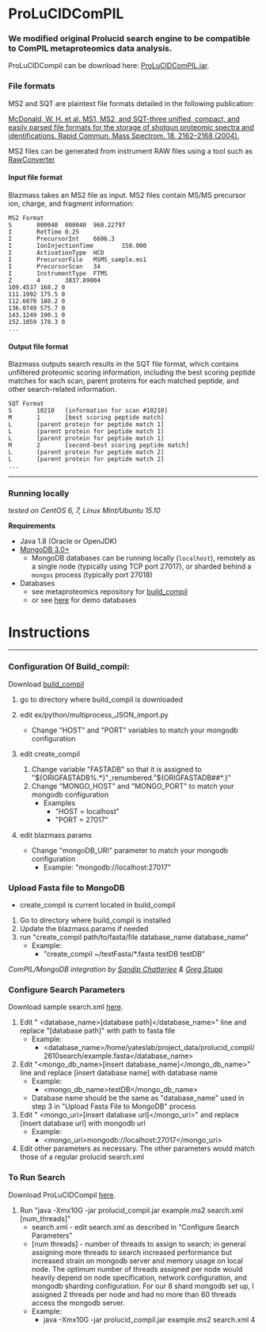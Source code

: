 # ProLuCIDComPIL


### We modified original Prolucid search engine to be compatible to ComPIL metaproteomics data analysis.

ProLuCIDCompil can be download here: [ProLuCIDComPIL.jar](http://fields.scripps.edu/prolucid_compil/download/prolucid_compil.jar).

### File formats

MS2 and SQT are plaintext file formats detailed in the following publication:

[McDonald, W. H. et al. MS1, MS2, and SQT-three unified, compact, and easily parsed file formats for the storage of shotgun proteomic spectra and identifications. Rapid Commun. Mass Spectrom. 18, 2162–2168 (2004).](http://dx.doi.org/10.1002/rcm.1603)

MS2 files can be generated from instrument RAW files using a tool such as  [RawConverter](http://fields.scripps.edu/rawconv/)

#### Input file format

Blazmass takes an MS2 file as input. MS2 files contain MS/MS precursor ion, charge, and fragment information:

```
MS2 Format
S       000040  000040  960.22797
I       RetTime 0.25
I       PrecursorInt    6606.3
I       IonInjectionTime        150.000
I       ActivationType  HCD
I       PrecursorFile   MSMS_sample.ms1
I       PrecursorScan   34
I       InstrumentType  FTMS
Z       4       3837.89004
109.4537 168.2 0
111.1992 175.5 0
112.6070 188.2 0
136.0749 575.7 0
143.1249 190.1 0
152.1059 178.3 0
...
```

#### Output file format

Blazmass outputs search results in the SQT file format, which contains unfiltered proteomic scoring information, including the best scoring peptide matches for each scan, parent proteins for each matched peptide, and other search-related information.

```
SQT Format
S       10210   [information for scan #10210]
M       1       [best scoring peptide match]
L       [parent protein for peptide match 1]
L       [parent protein for peptide match 1]
L       [parent protein for peptide match 1]
M       2       [second-best scoring peptide match]
L       [parent protein for peptide match 2]
L       [parent protein for peptide match 2]
...
```
----
### Running locally

*tested on CentOS 6, 7, Linux Mint/Ubuntu 15.10*

**Requirements**

* Java 1.8 (Oracle or OpenJDK)
* [MongoDB 3.0+](http://www.mongodb.org/)
    * MongoDB databases can be running locally (`localhost`), remotely as a single node (typically using TCP port 27017), or sharded behind a `mongos` process (typically port 27018)
* Databases
    * see metaproteomics repository for [build_compil](https://bitbucket.org/sulab/metaproteomics)
    * or see [here](https://hpccloud.scripps.edu/index.php/s/55zVzx1QVaxstqe) for demo databases

# Instructions

----

### Configuration Of Build_compil:
Download [build_compil](https://bitbucket.org/sulab/metaproteomics)
1. go to directory where build_compil is downloaded
2. edit ex/python/multiprocess_JSON_import.py
    * Change "HOST" and "PORT" variables to match your mongodb configuration

3. edit create_compil
    1. Change variable "FASTADB"  so that it is assigned to "${ORIGFASTADB%.*}"_renumbered."${ORIGFASTADB##*.}"
    2. Change "MONGO_HOST" and "MONGO_PORT" to match your mongodb configuration
        * Examples
            * "HOST = localhost"
            * "PORT = 27017" 
4. edit blazmass.params
    * Change "mongoDB_URI" parameter to match your mongodb configuration
        * Example: "mongodb://localhost:27017"



### Upload Fasta file to MongoDB
* create_compil is current located in build_compil
1. Go to directory where build_compil is installed
2. Update the blazmass.params if needed	
3. run "create_compil path/to/fasta/file database_name database_name"
	* Example: 
		* "create_compil ~/testFasta/*.fasta testDB testDB"

*ComPIL/MongoDB integration by [Sandip Chatterjee](http://www.scripps.edu/wolan) & [Greg Stupp](http://sulab.org/)*

### Configure Search Parameters
Download sample search.xml [here](http://fields.scripps.edu/prolucid_compil/download/search.xml).
1. Edit " <database_name>\[database path]</database_name>" line and replace "[database path]" with path to fasta file
	* Example:
		* <database_name>/home/yateslab/project_data/prolucid_compil/2610search/example.fasta</database_name>
2. Edit "<mongo_db_name>\[insert database_name]</mongo_db_name>" line and replace \[insert database name] with database name
	* Example:
		* <mongo_db_name>testDB</mongo_db_name>
	* Database name should be the same as "database_name" used in step 3 in "Upload Fasta File to MongoDB" process
3. Edit " <mongo_uri>\[insert database url]</mongo_uri>" and replace \[insert database url] with mongodb url
	* Example:
		* <mongo_uri>mongodb://localhost:27017</mongo_uri>
4. Edit other parameters as necessary. The other parameters would match those of a regular prolucid search.xml

### To Run Search
Download ProLuCIDCompil [here](http://fields.scripps.edu/prolucid_compil/download/prolucid_compil.jar).
1. Run "java -Xmx10G -jar prolucid_compil.jar example.ms2 search.xml [num_threads]"
	- search.xml - edit search.xml as described in "Configure Search Parameters"
	- [num threads] - number of threads to assign to search; in general assigning more threads to search increased performance but increased strain on mongodb server and memory usage on local node. The optimum number of threads assigned per node would heavily depend on node specification, network configuration, and mongodb sharding configuration. For our 8 shard mongodb set up, I assigned 2 threads per node and had no more than 60 threads access the mongodb server.
	- Example:
		- java -Xmx10G -jar prolucid_compil.jar example.ms2 search.xml 4
	
	


